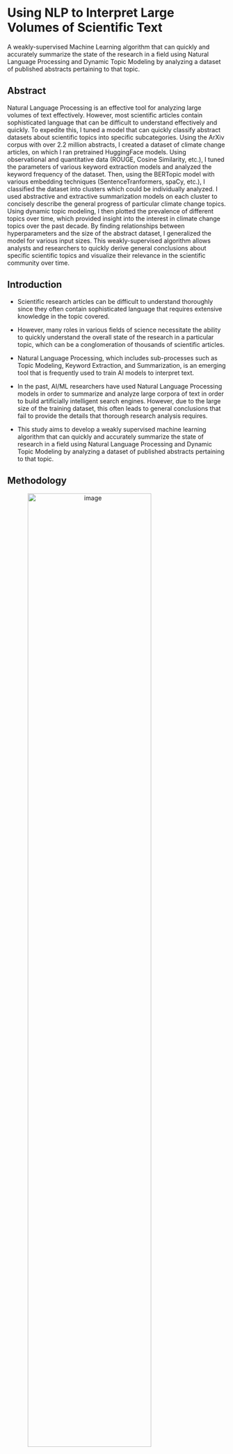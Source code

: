 # Using NLP to Interpret Large Volumes of Scientific Text

A weakly-supervised Machine Learning algorithm that can quickly and accurately summarize the state of the research in a field using Natural Language Processing and Dynamic Topic Modeling by analyzing a dataset of published abstracts pertaining to that topic.

## Abstract

Natural Language Processing is an effective tool for analyzing large volumes of text effectively. However, most scientific articles contain sophisticated language that can be difficult to understand effectively and quickly. To expedite this, I tuned a model that can quickly classify abstract datasets about scientific topics into specific subcategories. Using the ArXiv corpus with over 2.2 million abstracts, I created a dataset of climate change articles, on which I ran pretrained HuggingFace models. Using observational and quantitative data (ROUGE, Cosine Similarity, etc.), I tuned the parameters of various keyword extraction models and analyzed the keyword frequency of the dataset. Then, using the BERTopic model with various embedding techniques (SentenceTranformers, spaCy, etc.), I classified the dataset into clusters which could be individually analyzed. I used abstractive and extractive summarization models on each cluster to concisely describe the general progress of particular climate change topics. Using dynamic topic modeling, I then plotted the prevalence of different topics over time, which provided insight into the interest in climate change topics over the past decade. By finding relationships between hyperparameters and the size of the abstract dataset, I generalized the model for various input sizes. This weakly-supervised algorithm allows analysts and researchers to quickly derive general conclusions about specific scientific topics and visualize their relevance in the scientific community over time.

## Introduction

- Scientific research articles can be difficult to understand thoroughly since they often contain sophisticated language that requires extensive knowledge in the topic covered. 

- However, many roles in various fields of science necessitate the ability to quickly understand the overall state of the research in a particular topic, which can be a conglomeration of thousands of scientific articles. 

- Natural Language Processing, which includes sub-processes such as Topic Modeling, Keyword Extraction, and Summarization, is an emerging tool that is frequently used to train AI models to interpret text. 

- In the past, AI/ML researchers have used Natural Language Processing models in order to summarize and analyze large corpora of text in order to build artificially intelligent search engines. However, due to the large size of the training dataset, this often leads to general conclusions that fail to provide the details that thorough research analysis requires. 

- This study aims to develop a weakly supervised machine learning algorithm that can quickly and accurately summarize the state of research in a field using Natural Language Processing and Dynamic Topic Modeling by analyzing a dataset of published abstracts pertaining to that topic.

## Methodology

<img width="75%" alt="image" style="text-align:center;" src="https://github.com/Ishan314/dlp_model/assets/53442182/c7a71f2d-b520-46bd-8800-db5b02fd933e">

## Topic Modeling

- **Embeddings – SentenceTransformers**: The first step in BERTopic is converting the documents into numerical representations, which can be achieved using Sentence Embedding model. From the SentenceTransformers library, I used “all-mpnet-base-v2,” a sentence embedding model trained on over 1 billion training pairs with a performance score of 69.57. I also embedded with other models and found “all-mpnet-base-v2” the most effective.
- **Dimensionality Reduction – UMAP**: UMAP (Uniform Manifold Approximation and Projection for Dimension Reduction) is used BERTopic since it can capture both the local and global high-dimensional space in lower dimensions.
- **Clustering – HDBSCAN**: Hierarchical Density-Based Spatial Clustering of Applications with Noise (HDBSCAN) is the clustering model I used to categorize the dataset into groups of documents with similar topics. Using the leaf clustering method, I extracted clusters that avoided the general overall topics seen in the dataset. A visual representation of the clustering is seen in Figure 2.
- **Tokenizer – CountVectorizer**: Although the clustering is complete, the next step is creating the topic representations, which help convey the topics of each clusters and generate the sub-topics. To do this, CountVectorizer preprocesses the text and vectorizes it (NLP models deal with numbers instead of text, so numerical representations are common).
- **Weighting Scheme – c-TF-IDF+BM25**: In BERTopic’s weighting scheme, the TF-IDF metric is altered to account for what makes documents in one cluster different from another. To account for clusters, each cluster is converted to the single document before TF-IDF is calculated and normalized. 


## Results

<img width="75%" alt="image" src="https://github.com/Ishan314/dlp_model/assets/53442182/46eb9185-bc4a-429b-bded-24c47065b4b8">

Figure 1. Keyword Frequency. The most common extracted keywords from the initial ArXiv dataset.



<img width="75%" alt="image" src="https://github.com/Ishan314/dlp_model/assets/53442182/f8f8a142-d2d5-47f1-8b8d-f97161e67242">

<p width="75%">Figure 2. Document Clustering. A visual representation of how the documents are clustered.</p>



<img width="75%" alt="image" src="https://github.com/Ishan314/dlp_model/assets/53442182/37ee7987-557b-4323-a41a-8f6e75bbc672">

<p width="75%">Figure 3. Dynamic Topic Modeling. The frequency of climate change topics from ArXiv from 2008-2022.</p>

## An Example Summarization Result

**Topic 6 Summarization (ice extent, Antarctic ice)**:
The Arctic sea-ice cover has been diminishing over the past decades, raising the question of whether the remaining ice will disappear abruptly. We show that the loss of Arctic sea ice would not follow the conceptual predictions of the theory of dynamical systems, and that characteristic trends can be expected in the future.

The summarization provides insight into the subtopic, what is being covered currently, as well as what is expected in the future. 

## Discussion and Future Steps

- The weakly-supervised NLP approach is great at quickly and accurately summarizing large amounts of scientific text and providing insight into trends in that scientific field.

- However, most of the parameters used in the algorithm are specific to the topic at hand, Climate Change, and depend on variable aspects such as the size of the inputted abstract dataset and the number of distinct subtopics in the field.

  - To fix this, one could find relationships between the values of the parameters as well as variables such as dataset length and formulate equations relating the two quantities.

  - These equations could be used in the program to make it adaptive, allowing it to effectively parametrize itself and run effectively on datasets of any size and topic, be it broad or narrow.

- In addition, various embedding techniques used to reduce inconsistencies in the results could significantly improve the topic modeling and summarization of the model but could also drastically impact its adaptability.

- GPU optimization can lead to significantly faster runtimes and could also result in high levels accuracy in the topic modeling

- Currently, the abstractive summarization is performed on the top three most representative documents of the topic, and accounted for the entire cluster will provide more insight into the subtopic.

## Acknowledgements

I am truly grateful for Dr. Azucena Rodriguez, the IMSA SIR office, and Argonne National Laboratory for making this research possible. I also thank Dr. Prasanna Balaprakash for guiding me throughout the research project.  

## References

1. Dong, X., & de Melo, G. (2019). A robust self-learning framework for cross-lingual text classification. Proceedings of the 2019 Conference on Empirical Methods in Natural Language Processing and the 9th International Joint Conference on Natural Language Processing (EMNLP-IJCNLP), 6306–6310. https://doi.org/10.18653/v1/D19-1658
2. Fabbri, A. R., Kryściński, W., McCann, B., Xiong, C., Socher, R., & Radev, D. (2021). Summeval: Re-evaluating summarization evaluation. arXiv. https://doi.org/10.48550/arXiv.2007.12626
3. Grootendorst, M. P. (n.d.). Home. Retrieved April 6, 2023, from https://maartengr.github.io/BERTopic/index.html
4. Hubbard, K. E., & Dunbar, S. D. (2017). Perceptions of scientific research literature and strategies for reading papers depend on academic career stage. PLoS ONE, 12(12), e0189753.
https://doi.org/10.1371/journal.pone.0189753
5. Mallick, T., Bergerson, J. D., Verner, D. R., Hutchison, J. K., Levy, L.-A., & Balaprakash, P. (2023). Analyzing the impact of climate change on critical infrastructure from the scientific literature: A weakly supervised NLP approach. arXiv. https://doi.org/10.48550/arXiv.2302.01887



